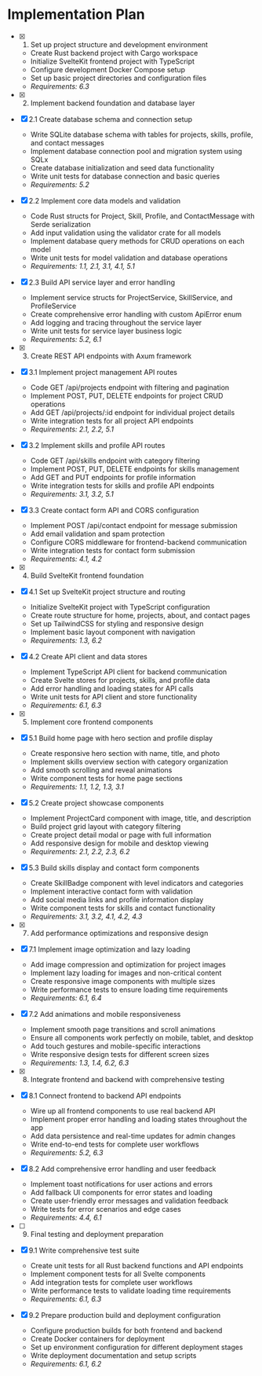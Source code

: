 # Implementation Plan

- [x] 1. Set up project structure and development environment
  - Create Rust backend project with Cargo workspace
  - Initialize SvelteKit frontend project with TypeScript
  - Configure development Docker Compose setup
  - Set up basic project directories and configuration files
  - _Requirements: 6.3_

- [x] 2. Implement backend foundation and database layer
- [x] 2.1 Create database schema and connection setup
  - Write SQLite database schema with tables for projects, skills, profile, and contact messages
  - Implement database connection pool and migration system using SQLx
  - Create database initialization and seed data functionality
  - Write unit tests for database connection and basic queries
  - _Requirements: 5.2_

- [x] 2.2 Implement core data models and validation
  - Code Rust structs for Project, Skill, Profile, and ContactMessage with Serde serialization
  - Add input validation using the validator crate for all models
  - Implement database query methods for CRUD operations on each model
  - Write unit tests for model validation and database operations
  - _Requirements: 1.1, 2.1, 3.1, 4.1, 5.1_

- [x] 2.3 Build API service layer and error handling
  - Implement service structs for ProjectService, SkillService, and ProfileService
  - Create comprehensive error handling with custom ApiError enum
  - Add logging and tracing throughout the service layer
  - Write unit tests for service layer business logic
  - _Requirements: 5.2, 6.1_

- [x] 3. Create REST API endpoints with Axum framework
- [x] 3.1 Implement project management API routes
  - Code GET /api/projects endpoint with filtering and pagination
  - Implement POST, PUT, DELETE endpoints for project CRUD operations
  - Add GET /api/projects/:id endpoint for individual project details
  - Write integration tests for all project API endpoints
  - _Requirements: 2.1, 2.2, 5.1_

- [x] 3.2 Implement skills and profile API routes
  - Code GET /api/skills endpoint with category filtering
  - Implement POST, PUT, DELETE endpoints for skills management
  - Add GET and PUT endpoints for profile information
  - Write integration tests for skills and profile API endpoints
  - _Requirements: 3.1, 3.2, 5.1_

- [x] 3.3 Create contact form API and CORS configuration
  - Implement POST /api/contact endpoint for message submission
  - Add email validation and spam protection
  - Configure CORS middleware for frontend-backend communication
  - Write integration tests for contact form submission
  - _Requirements: 4.1, 4.2_

- [x] 4. Build SvelteKit frontend foundation
- [x] 4.1 Set up SvelteKit project structure and routing
  - Initialize SvelteKit project with TypeScript configuration
  - Create route structure for home, projects, about, and contact pages
  - Set up TailwindCSS for styling and responsive design
  - Implement basic layout component with navigation
  - _Requirements: 1.3, 6.2_

- [x] 4.2 Create API client and data stores
  - Implement TypeScript API client for backend communication
  - Create Svelte stores for projects, skills, and profile data
  - Add error handling and loading states for API calls
  - Write unit tests for API client and store functionality
  - _Requirements: 6.1, 6.3_

- [x] 5. Implement core frontend components
- [x] 5.1 Build home page with hero section and profile display
  - Create responsive hero section with name, title, and photo
  - Implement skills overview section with category organization
  - Add smooth scrolling and reveal animations
  - Write component tests for home page sections
  - _Requirements: 1.1, 1.2, 1.3, 3.1_

- [x] 5.2 Create project showcase components
  - Implement ProjectCard component with image, title, and description
  - Build project grid layout with category filtering
  - Create project detail modal or page with full information
  - Add responsive design for mobile and desktop viewing
  - _Requirements: 2.1, 2.2, 2.3, 6.2_

- [x] 5.3 Build skills display and contact form components
  - Create SkillBadge component with level indicators and categories
  - Implement interactive contact form with validation
  - Add social media links and profile information display
  - Write component tests for skills and contact functionality
  - _Requirements: 3.1, 3.2, 4.1, 4.2, 4.3_

- [x] 7. Add performance optimizations and responsive design
- [x] 7.1 Implement image optimization and lazy loading
  - Add image compression and optimization for project images
  - Implement lazy loading for images and non-critical content
  - Create responsive image components with multiple sizes
  - Write performance tests to ensure loading time requirements
  - _Requirements: 6.1, 6.4_

- [x] 7.2 Add animations and mobile responsiveness
  - Implement smooth page transitions and scroll animations
  - Ensure all components work perfectly on mobile, tablet, and desktop
  - Add touch gestures and mobile-specific interactions
  - Write responsive design tests for different screen sizes
  - _Requirements: 1.3, 1.4, 6.2, 6.3_

- [x] 8. Integrate frontend and backend with comprehensive testing
- [x] 8.1 Connect frontend to backend API endpoints
  - Wire up all frontend components to use real backend API
  - Implement proper error handling and loading states throughout the app
  - Add data persistence and real-time updates for admin changes
  - Write end-to-end tests for complete user workflows
  - _Requirements: 5.2, 6.3_

- [x] 8.2 Add comprehensive error handling and user feedback
  - Implement toast notifications for user actions and errors
  - Add fallback UI components for error states and loading
  - Create user-friendly error messages and validation feedback
  - Write tests for error scenarios and edge cases
  - _Requirements: 4.4, 6.1_

- [ ] 9. Final testing and deployment preparation
- [x] 9.1 Write comprehensive test suite
  - Create unit tests for all Rust backend functions and API endpoints
  - Implement component tests for all Svelte components
  - Add integration tests for complete user workflows
  - Write performance tests to validate loading time requirements
  - _Requirements: 6.1, 6.3_

- [x] 9.2 Prepare production build and deployment configuration
  - Configure production builds for both frontend and backend
  - Create Docker containers for deployment
  - Set up environment configuration for different deployment stages
  - Write deployment documentation and setup scripts
  - _Requirements: 6.1, 6.2_